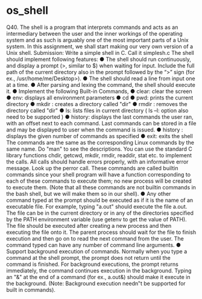 # os_shell

Q40. The shell is a program that interprets commands and acts as an intermediary between the user and the inner workings of the operating system and as such is arguably one of the most 
important parts of a Unix system. In this assignment, we shall start making our very own version of a Unix shell. Submission: Write a simple shell in C. Call it simplesh.c The shell should implement following features: ● The shell should run continuously, and display a prompt (>, similar to $) when waiting for input. Include the full path of the current directory also in the prompt followed by the “>” sign (for ex., /usr/home/me/Desktop>). ● The shell should read a line from input one at a time. ● After parsing and lexing the command, the shell should execute it. ● Implement the following Built-in Commands, ● clear: clear the screen ● env: displays all environment parameters ● cd ● pwd: prints the current directory ● mkdir : creates a directory called "dir" ● rmdir : removes the directory called "dir" ● ls: lists files in current directory ( ls –l: option also need to be supported ) ● history: displays the last commands the user ran, with an offset next to each command. Last commands can be stored in a file and may be displayed to user when the command is issued. ● history : displays the given number of commands as specified ● exit: exits the shell The commands are the same as the corresponding Linux commands by the same name. Do "man" to see the descriptions. You can use the standard C library functions chdir, getcwd, mkdir, rmdir, readdir, stat etc. to implement the calls. All calls should handle errors properly, with an informative error message. Look up the perror call. These commands are called builtin commands since your shell program will have a function corresponding to each of these commands to execute them; no new process will be created to execute them. (Note that all these commands are not builtin commands in the bash shell, but we will make them so in our shell). ● Any other command typed at the prompt should be executed as if it is the name of an executable file. For example, typing "a.out" should execute the file a.out. The file can be in the current directory or in any of the directories specified by the PATH environment variable (use getenv to get the value of PATH). The file should be executed after creating a new process and then executing the file onto it. The parent process should wait for the file to finish execution and then go on to read the next command from the user. The command typed can have any number of command line arguments. ● Support background execution of commands. Normally when you type a command at the shell prompt, the prompt does not return until the command is finished. For background executions, the prompt returns immediately, the command continues execution in the background. Typing an "&" at the end of a command (for ex., a.out&) should make it execute in the background. (Note: Background execution needn‟t be supported for built in commands).
